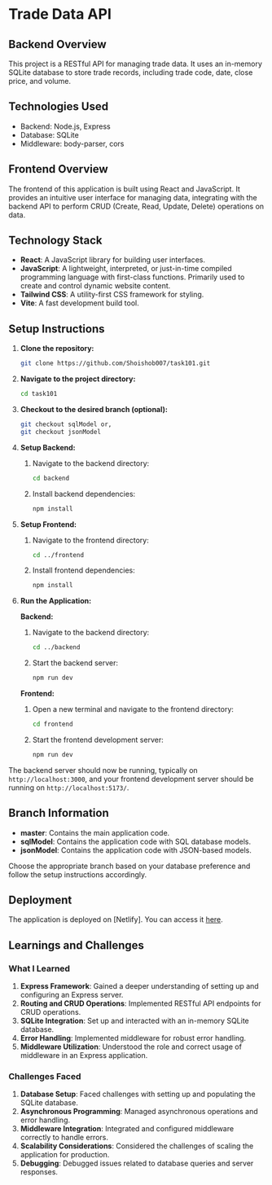 # Trade Data API

## Backend Overview
This project is a RESTful API for managing trade data. It uses an in-memory SQLite database to store trade records, including trade code, date, close price, and volume.

## Technologies Used
- Backend: Node.js, Express
- Database: SQLite
- Middleware: body-parser, cors

  
## Frontend Overview
The frontend of this application is built using React and JavaScript. It provides an intuitive user interface for managing data, integrating with the backend API to perform CRUD (Create, Read, Update, Delete) operations on data.

## Technology Stack
- **React**: A JavaScript library for building user interfaces.
- **JavaScript**: A lightweight, interpreted, or just-in-time compiled programming language with first-class functions. Primarily used to create and control dynamic website content.
- **Tailwind CSS**: A utility-first CSS framework for styling.
- **Vite**: A fast development build tool.


## Setup Instructions

1. **Clone the repository:**
    ```bash
    git clone https://github.com/Shoishob007/task101.git
    ```

2. **Navigate to the project directory:**
    ```bash
    cd task101
    ```

3. **Checkout to the desired branch (optional):**
    ```bash
    git checkout sqlModel or,
    git checkout jsonModel
    ```

4. **Setup Backend:**
    1. Navigate to the backend directory:
        ```bash
        cd backend
        ```
    2. Install backend dependencies:
        ```bash
        npm install
        ```

5. **Setup Frontend:**
    1. Navigate to the frontend directory:
        ```bash
        cd ../frontend
        ```
    2. Install frontend dependencies:
        ```bash
        npm install
        ```

6. **Run the Application:**

    **Backend:**
    1. Navigate to the backend directory:
        ```bash
        cd ../backend
        ```
    2. Start the backend server:
        ```bash
        npm run dev
        ```

    **Frontend:**
    1. Open a new terminal and navigate to the frontend directory:
        ```bash
        cd frontend
        ```
    2. Start the frontend development server:
        ```bash
        npm run dev
        ```

The backend server should now be running, typically on `http://localhost:3000`, and your frontend development server should be running on `http://localhost:5173/`.

## Branch Information
- **master**: Contains the main application code.
- **sqlModel**: Contains the application code with SQL database models.
- **jsonModel**: Contains the application code with JSON-based models.

Choose the appropriate branch based on your database preference and follow the setup instructions accordingly.

## Deployment

The application is deployed on [Netlify]. You can access it [here](URL).

## Learnings and Challenges

### What I Learned

1. **Express Framework**: Gained a deeper understanding of setting up and configuring an Express server.
2. **Routing and CRUD Operations**: Implemented RESTful API endpoints for CRUD operations.
3. **SQLite Integration**: Set up and interacted with an in-memory SQLite database.
4. **Error Handling**: Implemented middleware for robust error handling.
5. **Middleware Utilization**: Understood the role and correct usage of middleware in an Express application.

### Challenges Faced

1. **Database Setup**: Faced challenges with setting up and populating the SQLite database.
2. **Asynchronous Programming**: Managed asynchronous operations and error handling.
3. **Middleware Integration**: Integrated and configured middleware correctly to handle errors.
4. **Scalability Considerations**: Considered the challenges of scaling the application for production.
5. **Debugging**: Debugged issues related to database queries and server responses.
